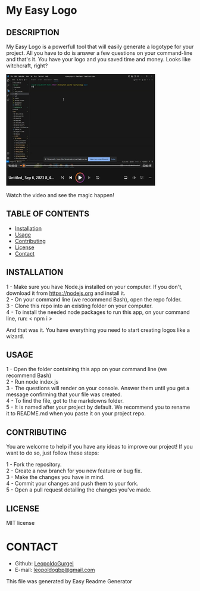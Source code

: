 # My Easy Logo


## DESCRIPTION
My Easy Logo is a powerfull tool that will easily generate a logotype for your project. All you have to do is answer a few questions on your command-line and that's it. You have your logo and you saved time and money. Looks like witchcraft, right?

<a href="https://drive.google.com/file/d/1MlOQYwBkPMLe5sa6xIbnQrgKh7ZC6E9d/view" target="_blank">
    <img src="./assets/videoDummy.jpg" alt="Watch the video and see the magic happen!" width="400" height="300">
</a>

Watch the video and see the magic happen!

## TABLE OF CONTENTS
* [Installation](#installation)
* [Usage](#instructions)
* [Contributing](#contribution)
* [License](#license)
* [Contact](#contact)


## INSTALLATION
1 - Make sure you have Node.js installed on your computer. If you don't, download it from https://nodejs.org and install it.  
2 - On your command line (we recommend Bash), open the repo folder.  
3 - Clone this repo into an existing folder on your computer.  
4 - To install the needed node packages to run this app, on your command line, run: <   npm i   >  
  
And that was it. You have everything you need to start creating logos like a wizard.


## USAGE
1 - Open the folder containing this app on your command line (we recommend Bash)  
2 - Run node index.js  
3 - The questions will render on your console. Answer them until you get a message confirming that your file was created.  
4 - To find the file, got to the markdowns folder.  
5 - It is named after your project by default. We recommend you to rename it to README.md when you paste it on your project repo.


## CONTRIBUTING
You are welcome to help if you have any ideas to improve our project! If you want to do so, just follow these steps:

1 - Fork the repository.  
2 - Create a new branch for you new feature or bug fix.  
3 - Make the changes you have in mind.  
4 - Commit your changes and push them to your fork.  
5 - Open a pull request detailing the changes you've made.

## LICENSE
MIT license

# CONTACT
* Github: [LeopoldoGurgel](https://github.com/LeopoldoGurgel)
* E-mail: leopoldogbp@gmail.com

This file was generated by Easy Readme Generator